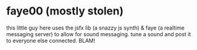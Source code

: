 faye00 (mostly stolen)
=======================

this little guy here uses the jsfx lib (a snazzy js synth) & faye (a realtime messaging server) to allow for sound messaging. tune a sound and post it to everyone else connected. BLAM!